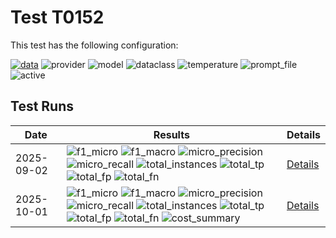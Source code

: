 # Test T0152

This test has the following configuration:

<a href="/humanities_data_benchmark/benchmarks/zettelkatalog"><img src="https://img.shields.io/badge/data-zettelkatalog-lightgrey" alt="data"></a>&nbsp;<img src="https://img.shields.io/badge/provider-genai-green" alt="provider">&nbsp;<img src="https://img.shields.io/badge/model-gemini--2.0--flash--lite-blue" alt="model">&nbsp;<img src="https://img.shields.io/badge/dataclass-Document-purple" alt="dataclass">&nbsp;<img src="https://img.shields.io/badge/temperature-0.0-ffff00" alt="temperature">&nbsp;<img src="https://img.shields.io/badge/prompt_file-prompt.txt-lightgrey" alt="prompt_file">&nbsp;<img src="https://img.shields.io/badge/active-yes-brightgreen" alt="active">


## Test Runs

<script src="https://code.jquery.com/jquery-3.6.0.min.js"></script>
<link rel="stylesheet" href="https://cdn.datatables.net/1.13.6/css/jquery.dataTables.min.css">
<script src="https://cdn.datatables.net/1.13.6/js/jquery.dataTables.min.js"></script><style>
    /* Square styles */
    .test-rectangle {
        display: inline-flex;
        height: 20px;
        border-radius: 3px;
        text-align: center;
        align-items: center;
        justify-content: center;
        font-size: 12px;
        font-weight: regular;
        color: white;
        padding: 0 5px;
        white-space: nowrap;
        overflow: hidden;
        text-overflow: ellipsis;
    }
    .test-square {
        display: inline-flex;
        width: 45px;
        height: 20px;
        border-radius: 3px;
        text-align: center;
        align-items: center;
        justify-content: center;
        font-size: 11px;
        font-weight: bold;
        color: white;
    }
    /* Inner table styles */
    .inner-table {
        width: 100%;
        border-collapse: collapse;
        margin: 0;
        padding: 0;
    }
    .inner-table th, .inner-table td {
        padding: 4px;
        text-align: left;
        border-bottom: 1px solid #ddd;
    }
    .inner-table th {
        background-color: #f2f2f2;
        font-weight: bold;
    }
    
    /* Sortable table styles */
    .sortable-table th[onclick] {
        cursor: pointer;
        user-select: none;
        transition: background-color 0.2s;
    }
    .sortable-table th[onclick]:hover {
        background-color: #e8e8e8;
    }
    
    /* Rules column styles */
    .inner-table td:nth-child(6) {
        max-width: 200px;
        word-wrap: break-word;
        overflow-wrap: break-word;
    }
    
    /* Radar chart container styles */
    #performanceRadar {
        border: 1px solid #ddd;
        border-radius: 8px;
        background-color: #fafafa;
    }
</style>
<table id="data-table" class="display">
  <thead><tr>
    <th>Date</th>
    <th>Results</th>
    <th>Details</th>

  </tr></thead>
  <tbody>
<tr>
    <td>2025-09-02</td>
    <td><img src="https://img.shields.io/badge/f1_micro-0.8706914560267389-brightgreen" alt="f1_micro">&nbsp;<img src="https://img.shields.io/badge/f1_macro-0.8652471482889734-brightgreen" alt="f1_macro">&nbsp;<img src="https://img.shields.io/badge/micro_precision-0.8785834738617201-brightgreen" alt="micro_precision">&nbsp;<img src="https://img.shields.io/badge/micro_recall-0.8629399585921325-brightgreen" alt="micro_recall">&nbsp;<img src="https://img.shields.io/badge/total_instances-263-brightgreen" alt="total_instances">&nbsp;<img src="https://img.shields.io/badge/total_tp-2084-brightgreen" alt="total_tp">&nbsp;<img src="https://img.shields.io/badge/total_fp-288-brightgreen" alt="total_fp">&nbsp;<img src="https://img.shields.io/badge/total_fn-331-brightgreen" alt="total_fn">&nbsp;</td>
    <td><a href='/humanities_data_benchmark/archive/2025-09-02/T0152'>Details</a></td>
</tr>
<tr>
    <td>2025-10-01</td>
    <td><img src="https://img.shields.io/badge/f1_micro-0.8121676239098062-brightgreen" alt="f1_micro">&nbsp;<img src="https://img.shields.io/badge/f1_macro-0.8000760456273763-brightgreen" alt="f1_macro">&nbsp;<img src="https://img.shields.io/badge/micro_precision-0.8350831146106736-brightgreen" alt="micro_precision">&nbsp;<img src="https://img.shields.io/badge/micro_recall-0.7904761904761904-brightgreen" alt="micro_recall">&nbsp;<img src="https://img.shields.io/badge/total_instances-263-brightgreen" alt="total_instances">&nbsp;<img src="https://img.shields.io/badge/total_tp-1909-brightgreen" alt="total_tp">&nbsp;<img src="https://img.shields.io/badge/total_fp-377-brightgreen" alt="total_fp">&nbsp;<img src="https://img.shields.io/badge/total_fn-506-brightgreen" alt="total_fn">&nbsp;<img src="https://img.shields.io/badge/cost_summary-{'total_input_tokens': 612527, 'total_output_tokens': 51712, 'total_tokens': 664239, 'input_cost_usd': 0.04594, 'output_cost_usd': 0.015514, 'total_cost_usd': 0.061453, 'pricing_date': '2025--10--01', 'input_price_per_million': 0.075, 'output_price_per_million': 0.3}-brightgreen" alt="cost_summary">&nbsp;</td>
    <td><a href='/humanities_data_benchmark/archive/2025-10-01/T0152'>Details</a></td>
</tr>

  </tbody>
</table>

<script>
  $(document).ready(function() {
    $('#data-table').DataTable({
      "paging": true,
      "searching": true,
      "ordering": true,
      "info": true,
      "lengthMenu": [[10, 20, -1], [10, 20, "All"]],
    });
  });
</script>
